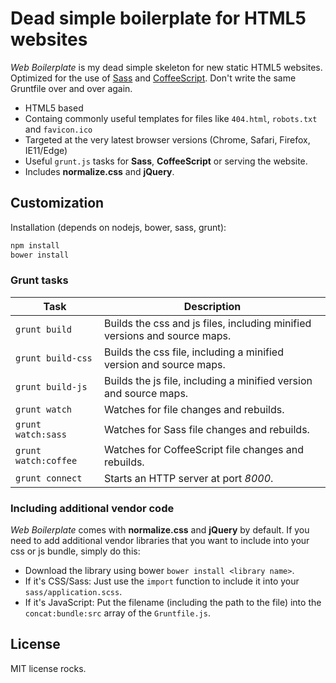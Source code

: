 Dead simple boilerplate for HTML5 websites
==========================================
*Web Boilerplate* is my dead simple skeleton for new static HTML5 websites. Optimized for the use of [Sass](http://sass-lang.com) and [CoffeeScript](http://coffeescript.org). Don't write the same Gruntfile over and over again.

- HTML5 based
- Containg commonly useful templates for files like `404.html`, `robots.txt` and `favicon.ico`
- Targeted at the very latest browser versions (Chrome, Safari, Firefox, IE11/Edge)
- Useful `grunt.js` tasks for **Sass**, **CoffeeScript** or serving the website.
- Includes **normalize.css** and **jQuery**.

## Customization
Installation (depends on nodejs, bower, sass, grunt):

```bash
npm install
bower install
```

### Grunt tasks

| Task | Description |
|------|-------------|
| `grunt build` | Builds the css and js files, including minified versions and source maps. |
| `grunt build-css` | Builds the css file, including a minified version and source maps. |
| `grunt build-js` | Builds the js file, including a minified version and source maps. |
| `grunt watch` | Watches for file changes and rebuilds. |
| `grunt watch:sass` | Watches for Sass file changes and rebuilds. |
| `grunt watch:coffee` | Watches for CoffeeScript file changes and rebuilds. |
| `grunt connect` | Starts an HTTP server at port *8000*. |

### Including additional vendor code
*Web Boilerplate* comes with **normalize.css** and **jQuery** by default. If you need to add additional vendor libraries that you want to include into your css or js bundle, simply do this:

- Download the library using bower `bower install <library name>`.
- If it's CSS/Sass: Just use the `import` function to include it into your `sass/application.scss`.
- If it's JavaScript: Put the filename (including the path to the file) into the `concat:bundle:src` array of the `Gruntfile.js`.

## License
MIT license rocks.
